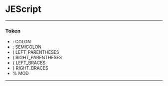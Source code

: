 # JEScript

---

### Token

* : COLON
* ; SEMICOLON
* ( LEFT_PARENTHESES
* ) RIGHT_PARENTHESES
* { LEFT_BRACES
* } RIGHT_BRACES
* % MOD

---